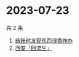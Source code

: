 # 2023-07-23

共 2 条

<!-- BEGIN ZHIHUSEARCH -->
<!-- 最后更新时间 Sun Jul 23 2023 04:08:31 GMT+0800 (China Standard Time) -->
1. [结账时发现东西很贵咋办](https://www.zhihu.com/search?q=结账时发现东西很贵咋办)
1. [西安「回流生」](https://www.zhihu.com/search?q=西安「回流生」)
<!-- END ZHIHUSEARCH -->
